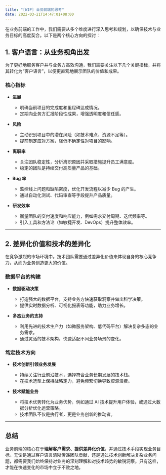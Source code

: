 ```yaml
---
title: "[WIP] 业务前端的思考"
date: 2022-03-21T14:47:01+08:00
---
```


在业务前端的工作中，我们需要从多个维度进行深入思考和规划，以确保技术与业务目标的高度契合。以下是两个核心方向的探讨：

## 1. **客户语言：从业务视角出发**

为了更好地服务客户并与业务方高效沟通，我们需要关注以下几个关键指标，并将其转化为“客户语言”，以便更直观地展示团队的价值和成果。

### 核心指标
- **进展**  
  - 明确当前项目的完成度和里程碑达成情况。
  - 定期向业务方汇报阶段性成果，增强透明度和信任感。

- **风险**  
  - 主动识别项目中的潜在风险（如技术难点、资源不足等）。
  - 提前制定应对方案，降低不确定性对项目的影响。

- **离职率**  
  - 关注团队稳定性，分析离职原因并采取措施提升员工满意度。
  - 稳定的团队是持续交付高质量产品的基础。

- **Bug 率**  
  - 监控线上问题和缺陷密度，优化开发流程以减少 Bug 的产生。
  - 通过自动化测试、代码审查等手段提升产品质量。

- **研发效率**  
  - 衡量团队的交付速度和响应能力，例如需求交付周期、迭代频率等。
  - 引入工具和方法论（如敏捷开发、DevOps）提升整体效率。

---

## 2. **差异化价值和技术的差异化**

在竞争激烈的市场环境中，技术团队需要通过差异化价值来体现自身的核心竞争力，从而为业务创造更大的价值。

### 数据平台的构建
- **数据驱动决策**  
  - 打造强大的数据平台，支持业务方快速获取洞察并做出科学决策。
  - 提供实时数据分析、可视化报表等功能，助力业务增长。

- **多态业务的支持**  
  - 利用先进的技术生产力（如微服务架构、低代码平台）解决复杂多态的业务需求。
  - 通过灵活的技术架构，快速适配不同业务场景的变化。

### 笃定技术方向
- **技术创新引领业务发展**  
  - 持续关注行业前沿技术，选择符合业务长期发展的技术栈。
  - 在技术选型上保持战略定力，避免频繁切换导致资源浪费。

- **技术赋能业务**  
  - 将技术优势转化为业务优势，例如通过 AI 技术提升用户体验，或通过大数据分析优化运营策略。
  - 技术团队不仅是执行者，更是业务创新的推动者。

---

## 总结

业务前端的核心在于**理解客户需求、提供差异化价值**，并通过技术手段实现业务目标。无论是通过客户语言清晰传递团队贡献，还是通过技术创新解决复杂业务问题，都需要我们始终保持对业务的深刻理解和对技术趋势的敏锐洞察。只有这样，才能在快速变化的市场中立于不败之地。